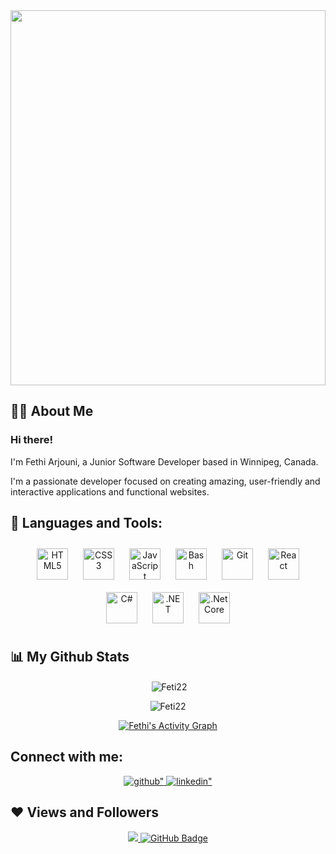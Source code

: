 <div align="center">
<a href="#"><img width="100%" height="600 pxl" src="https://cdn.dribbble.com/users/1708950/screenshots/4188877/media/6b06a38e84212c55eac1ef33dbd3d318.gif"/></a>
</div>  

## 🙋‍♂️ About Me

### Hi there!
I'm Fethi Arjouni, a Junior Software Developer based in Winnipeg, Canada.

I'm a passionate developer focused on creating amazing, user-friendly and interactive applications and functional websites. 

## 🚀 Languages and Tools:

<div align="center">  
<img style="margin: 10px" src="https://profilinator.rishav.dev/skills-assets/html5-original-wordmark.svg" alt="HTML5" height="50" />
<img style="margin: 10px" src="https://profilinator.rishav.dev/skills-assets/css3-original-wordmark.svg" alt="CSS3" height="50" /> 
<img style="margin: 10px" src="https://profilinator.rishav.dev/skills-assets/javascript-original.svg" alt="JavaScript" height="50" />  
<img style="margin: 10px" src="https://profilinator.rishav.dev/skills-assets/gnu_bash-icon.svg" alt="Bash" height="50" />  
<img style="margin: 10px" src="https://profilinator.rishav.dev/skills-assets/git-scm-icon.svg" alt="Git" height="50" />  
<img style="margin: 10px" src="https://profilinator.rishav.dev/skills-assets/react-original-wordmark.svg" alt="React" height="50" />  
<img style="margin: 10px" src="https://profilinator.rishav.dev/skills-assets/csharp-original.svg" alt="C#" height="50" /> 
<img style="margin: 10px" src="https://profilinator.rishav.dev/skills-assets/dot-net-original-wordmark.svg" alt=".NET" height="50" />  
<img style="margin: 10px" src="https://profilinator.rishav.dev/skills-assets/dotnetcore.png" alt=".Net Core" height="50" /> 
</div>

## 📊 My Github Stats

<p  align="center">&nbsp;<img align="center" src="https://github-readme-stats.vercel.app/api?username=Feti22&show_icons=true&locale=en" alt="Feti22" /></p>

<p  align="center"><img align="center" src="https://github-readme-streak-stats.herokuapp.com/?user=Feti22&" alt="Feti22" /></p>

<div align="center">  
<a href="https://github.com/Feti22/github-readme-activity-graph"><img alt="Fethi's Activity Graph" src="https://activity-graph.herokuapp.com/graph?username=Feti22&bg_color=0D1117&color=5BCDEC&line=5BCDEC&point=FFFFFF&hide_border=true" /></a>
</div>

## Connect with me:
<div align="center">
<a href="https://github.com/Feti22" target="_blank">
<img src=https://img.shields.io/badge/github-%2324292e.svg?&style=for-the-badge&logo=github&logoColor=white alt=github" />
</a>
<a href="https://linkedin.com/in/f-arjouni" target="_blank">
<img src=https://img.shields.io/badge/linkedin-%231E77B5.svg?&style=for-the-badge&logo=linkedin&logoColor=white alt=linkedin" />
</a>
</div>  

## ❤ Views and Followers
<div align="center">
<a href="https://github.com/Meghna-DAS/github-profile-views-counter">
    <img src="https://komarev.com/ghpvc/?username=Feti22">
</a>
<a href="https://github.com/Feti22?tab=followers"><img src="https://img.shields.io/github/followers/Feti22?label=Followers&style=social" alt="GitHub Badge"></a>
</div>
